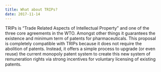 ```yaml
---
title: What about TRIPs?
date: 2017-11-14
---
```

TRIPs is “Trade Related Aspects of Intellectual Property” and one of the three core agreements in the WTO. Amongst other things it guarantees the existence and minimum term of patents for pharmaceuticals. This proposal is completely compatible with TRIPs because it does not require the abolition of patents. Instead, it offers a simple process to upgrade (or even reuse) the current monopoly patent system to create this new system of remuneration rights via strong incentives for voluntary licensing of existing patents.
